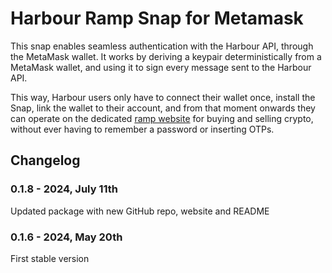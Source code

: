 # Harbour Ramp Snap for Metamask

This snap enables seamless authentication with the Harbour API, through the MetaMask wallet.
It works by deriving a keypair deterministically from a MetaMask wallet, and using it to sign every message sent to the
Harbour API.

This way, Harbour users only have to connect their wallet once, install the Snap, link the wallet to their account, and
from that moment onwards they can operate on the dedicated [ramp website](https://snap.harbour.fi/) for buying and
selling crypto, without ever having to remember a password or inserting OTPs.

## Changelog

### 0.1.8 - 2024, July 11th

Updated package with new GitHub repo, website and README

### 0.1.6 - 2024, May 20th

First stable version